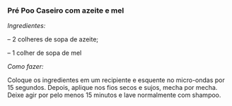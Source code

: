 ### Pré Poo Caseiro com azeite e mel

*Ingredientes:*

– 2 colheres de sopa de azeite;

– 1 colher de sopa de mel

*Como fazer:*

Coloque os ingredientes em um recipiente e esquente no micro-ondas por 15 segundos. Depois, aplique nos fios secos e sujos, mecha por mecha. Deixe agir por pelo menos 15 minutos e lave normalmente com shampoo.
